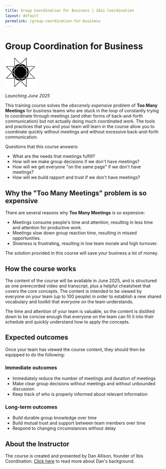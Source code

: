 ```yaml
---
title: Group Coordination for Business | Ibis Coordination
layout: default
permalink: /group-coordination-for-business
---
```


# Group Coordination for Business

<img style="width:100px" src="/images/octagram.png">

_Launching June 2025_

This training course solves the _obscenely expensive_ problem of __Too Many Meetings__ for business teams who are stuck in the loop of constantly trying to coordinate through meetings (and other forms of back-and-forth communication) but not actually doing much coordinated work. The tools and practices that you and your team will learn in the course allow you to coordinate quickly without meetings and without excessive back-and-forth communication.

Questions that this course answers:

* What are the needs that meetings fulfill?
* How will we make group decisions if we don't have meetings?
* How will we get everyone "on the same page" if we don't have meetings?
* How will we build rapport and trust if we don't have meetings?

## Why the "Too Many Meetings" problem is so expensive

There are several reasons why __Too Many Meetings__ is so expensive:

* Meetings consume people's time and attention, resulting in less time and attention for productive work.
* Meetings slow down group reaction time, resulting in missed opportunities.
* Slowness is frustrating, resulting in low team morale and high turnover.

The solution provided in this course will save your business a lot of money.

## How the course works

The content of the course will be available in June 2025, and is structured as one prerecorded video and transcript, plus a helpful cheatsheet that covers the core concepts. The content is intended to be viewed by everyone on your team (up to 100 people) in order to establish a new shared vocabulary and toolkit that everyone on the team understands.

The time and attention of your team is valuable, so the content is distilled down to be concise enough that everyone on the team can fit it into their schedule and quickly understand how to apply the concepts.

## Expected outcomes

Once your team has viewed the course content, they should then be equipped to do the following:

### Immediate outcomes

* Immediately reduce the number of meetings and duration of meetings
* Make clear group decisions without meetings and without unbounded discussion
* Keep track of who is properly informed about relevant information

### Long-term outcomes

* Build durable group knowledge over time
* Build mutual trust and support between team members over time
* Respond to changing circumstances without delay

## About the Instructor

The course is created and presented by Dan Allison, founder of Ibis Coordination. [Click here](/about-dan) to read more about Dan's background.

